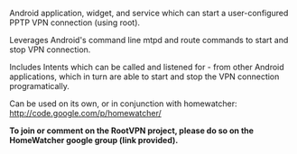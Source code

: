 Android application, widget, and service which can start a user-configured PPTP VPN connection (using root).

Leverages Android's command line mtpd and route commands to start and stop VPN connection.

Includes Intents which can be called and listened for - from other Android applications, which in turn are able to start and stop the VPN connection programatically.

Can be used on its own, or in conjunction with homewatcher:
http://code.google.com/p/homewatcher/

**To join or comment on the RootVPN project, please do so on the HomeWatcher google group (link provided).**